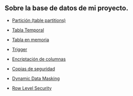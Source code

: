 ## Sobre la base de datos de mi proyecto.

* [Partición (table partitions)](./particiones_BDpanelesSolares.ELGG.sql.sql)

* [Tabla Temporal](./tablaTemporal_Pedidos.ELGG.sql)

* [Tabla en memoria](./TablaenMemoria-PanelesSolares_ELGG.sql)

* [Trigger](./triggerPanelSolar.ELGG.sql)

* [Encriptación de columnas]()

* [Copias de seguridad]()

* [Dynamic Data Masking](./DDM_PanelesSolares_ELGG.sql)

* [Row Level Security]()
#
